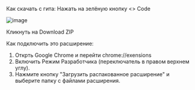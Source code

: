 Как скачать с гита:
Нажать на зелёную кнопку <> Code

![image](https://github.com/user-attachments/assets/2493b931-f32d-45bd-a8b8-3136915c5f6f)

Кликнуть на Download ZIP

Как подключить это расширение:
1. Открть Google Chrome и перейти chrome://exensions
2. Включить Режим Разработчика (переключатель в правом верхнем углу).
3. Нажмите кнопку "Загрузить распакованное расширение" и выберите папку с файлами расширения.
